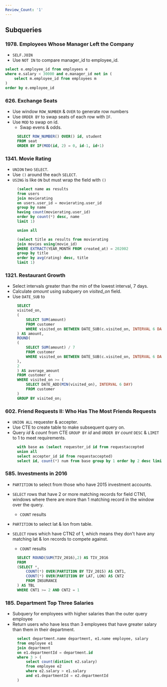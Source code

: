 ```yaml
---
Review_Count: '1'
---
```


## Subqueries

### 1978. Employees Whose Manager Left the Company

- `SELF.JOIN`
- Use `NOT IN` to compare manager_id to employee_id.
```sql
select e.employee_id from employees e
where e.salary < 30000 and e.manager_id not in (
    select m.employee_id from employees m
)
order by e.employee_id
```

### 626. Exchange Seats

- Use window `ROW_NUMBER` & `OVER` to generate row numbers
- Use `ORDER BY` to swap seats of each row with `IF`.
- Use `MOD` to swap on id.
  - Swap evens & odds.
  ```sql
  	SELECT ROW_NUMBER() OVER() id, student
  	FROM seat
  	ORDER BY IF(MOD(id, 2) = 0, id-1, id+1)
  ```

### 1341. Movie Rating

- `UNION` two `SELECT`.
- Use `()` around the each `SELECT`.
- `USING` is like `ON` but must wrap the field with `()`
  ```sql
  	(select name as results
  	from users
  	join movierating
  	on users.user_id = movierating.user_id
  	group by name
  	having count(movierating.user_id)
  	order by count(*) desc, name
  	limit 1)

  	union all

  	(select title as results from movierating
  	join movies using(movie_id)
  	WHERE EXTRACT(YEAR_MONTH FROM created_at) = 202002
  	group by title
  	order by avg(rating) desc, title
  	limit 1)
  ```

### 1321. Restaurant Growth

- Select intervals greater than the min of the lowest interval, 7 days.
- Calculate _amount_ using subquery on _visited_on_ field.
- Use `DATE_SUB` to
  ```sql
  	SELECT
  	visited_on,
  	(
  		SELECT SUM(amount)
  		FROM customer
  		WHERE visited_on BETWEEN DATE_SUB(c.visited_on, INTERVAL 6 DAY) AND c.visited_on
  	) AS amount,
  	ROUND(
  	(
  		SELECT SUM(amount) / 7
  		FROM customer
  		WHERE visited_on BETWEEN DATE_SUB(c.visited_on, INTERVAL 6 DAY) AND c.visited_on
  	),
  	2
  	) AS average_amount
  	FROM customer c
  	WHERE visited_on >= (
  		SELECT DATE_ADD(MIN(visited_on), INTERVAL 6 DAY)
  		FROM customer
  	)
  	GROUP BY visited_on;
  ```

### 602. Friend Requests II: Who Has The Most Friends Requests

- `UNION ALL` requester & accepter.
- Use CTE to create table to make subsequent query on.
- Query _id_ & _count_ from CTE `GROUP BY` _id_ and `ORDER BY` _count_ `DESC` & `LIMIT` to 1 to meet requirements.
  ```sql
  	with base as (select requester_id id from requestaccepted
  	union all
  	select accepter_id id from requestaccepted)
  	select id, count(*) num from base group by 1 order by 2 desc limit 1
  ```

### 585. Investments in 2016

- `PARTITION` to select from those who have 2015 investment accounts.
- `SELECT` rows that have 2 or more matching records for field CTN1, windows where there are more than 1 matching record in the window over the query.
  - `COUNT` results
- `PARTITION` to select lat & lon from table.
- `SELECT` rows which have CTN2 of 1, which means they don't have any matching lat & lon records to compete against.

  - `COUNT` results

  ```sql
  	SELECT ROUND(SUM(TIV_2016),2) AS TIV_2016
  	FROM
  	(SELECT *,
  		COUNT(*) OVER(PARTITION BY TIV_2015) AS CNT1,
  		COUNT(*) OVER(PARTITION BY LAT, LON) AS CNT2
  		FROM INSURANCE
  	) AS TBL
  	WHERE CNT1 >= 2 AND CNT2 = 1
  ```

### 185. Department Top Three Salaries

- Subquery for employees with higher salaries than the outer query employee
- Return users who have less than 3 employees that have greater salary than them in their department.
  ```sql
  	select department.name department, e1.name employee, salary
  	from employee e1
  	join department
  	on e1.departmentId = department.id
  	where 3 > (
  		select count(distinct e2.salary)
  		from employee e2
  		where e2.salary > e1.salary
  		and e1.departmentId = e2.departmentId
  	)
  ```
